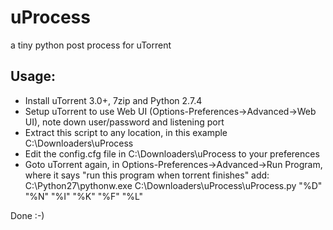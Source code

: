 uProcess
========

a tiny python post process for uTorrent


Usage:
---------
- Install uTorrent 3.0+, 7zip and Python 2.7.4
- Setup uTorrent to use Web UI (Options-Preferences->Advanced->Web UI), note down user/password and listening port
- Extract this script to any location, in this example C:\Downloaders\uProcess
- Edit the config.cfg file in C:\Downloaders\uProcess to your preferences
- Goto uTorrent again, in Options-Preferences->Advanced->Run Program, where it says "run this program when torrent finishes" add: C:\Python27\pythonw.exe C:\Downloaders\uProcess\uProcess.py "%D" "%N" "%I" "%K" "%F" "%L"

Done :-)
